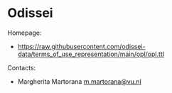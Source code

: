 Odissei
=======

Homepage:

- https://raw.githubusercontent.com/odissei-data/terms_of_use_representation/main/opl/opl.ttl

Contacts: 

- Margherita Martorana <m.martorana@vu.nl>